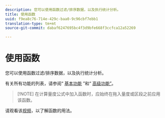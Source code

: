 ```yaml
---
description: 您可以使用函数过滤/排序数据，以及执行统计分析。
title: 使用函数
uuid: f9ea8c76-714e-429c-baa0-9c96cbf7ebb1
translation-type: tm+mt
source-git-commit: dabaf6247695bc4f3d9bfe668f3ccfca12a52269

---
```



# 使用函数

您可以使用函数过滤/排序数据，以及执行统计分析。

有关所有功能的列表，请参阅“ [基本功能](/help/components/c-calcmetrics/cm-reference/cm-functions.md) ”和“ [高级功能”](/help/components/c-calcmetrics/cm-reference/cm-adv-functions.md)。

>[!NOTE] 在计算量度公式中加入函数时，应始终在拖入量度或区段之前应用该函数。

请观看该[视频](https://youtu.be/SSyWvomnewI)，以了解函数的用法。
